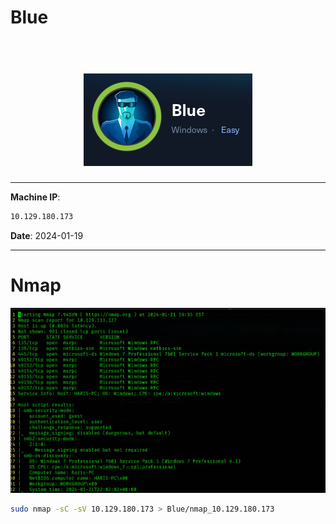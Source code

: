 # Blue

<h1 align=center>
    <br>
    <a href=https://app.hackthebox.com/machines/Blue><img src=images/img.png alt=Blue></a>
    <br>
</h1>

***

__Machine IP__:
```bash
10.129.180.173
```
__Date__: 2024-01-19

***

# Nmap

![](images/nmap.png)
```bash
sudo nmap -sC -sV 10.129.180.173 > Blue/nmap_10.129.180.173
```
